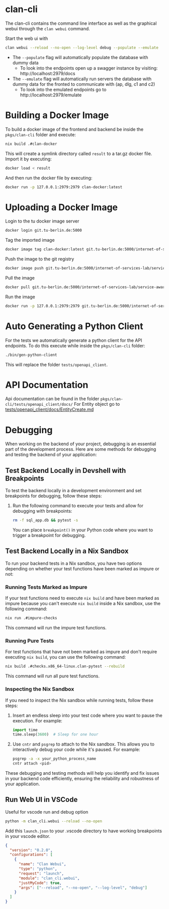 # clan-cli

The clan-cli contains the command line interface as well as the graphical webui through the `clan webui` command.

Start the web ui with

```bash
clan webui --reload --no-open --log-level debug --populate --emulate
```

- The `--populate` flag will automatically populate the database with dummy data
  - To look into the endpoints open up a swagger instance by visiting: http://localhost:2979/docs
- The `--emulate` flag will automatically run servers the database with dummy data for the fronted to communicate with (ap, dlg, c1 and c2)
  - To look into the emulated endpoints go to http://localhost:2979/emulate

# Building a Docker Image

To build a docker image of the frontend and backend be inside the `pkgs/clan-cli` folder and execute:

```bash
nix build .#clan-docker
```

This will create a symlink directory called `result` to a tar.gz docker file. Import it by executing:

```bash
docker load < result
```

And then run the docker file by executing:

```bash
docker run -p 127.0.0.1:2979:2979 clan-docker:latest
```

# Uploading a Docker Image

Login to the tu docker image server

```bash
docker login git.tu-berlin.de:5000
```

Tag the imported image

```bash
docker image tag clan-docker:latest git.tu-berlin.de:5000/internet-of-services-lab/service-aware-network-front-end:latest
```

Push the image to the git registry

```bash
docker image push git.tu-berlin.de:5000/internet-of-services-lab/service-aware-network-front-end:latest
```

Pull the image

```bash
docker pull git.tu-berlin.de:5000/internet-of-services-lab/service-aware-network-front-end:latest
```

Run the image

```bash
docker run -p 127.0.0.1:2979:2979 git.tu-berlin.de:5000/internet-of-services-lab/service-aware-network-front-end:latest
```

# Auto Generating a Python Client

For the tests we automatically generate a python client for the API endpoints. To do this execute while inside the `pkgs/clan-cli` folder:

```bash
./bin/gen-python-client
```

This will replace the folder
`tests/openapi_client`.

# API Documentation

Api documentation can be found in the folder `pkgs/clan-cli/tests/openapi_client/docs/`
For Entity object go to [tests/openapi_client/docs/EntityCreate.md](tests/openapi_client/docs/EntityCreate.md)

# Debugging

When working on the backend of your project, debugging is an essential part of the development process. Here are some methods for debugging and testing the backend of your application:

## Test Backend Locally in Devshell with Breakpoints

To test the backend locally in a development environment and set breakpoints for debugging, follow these steps:

1. Run the following command to execute your tests and allow for debugging with breakpoints:
   ```bash
   rm -f sql_app.db && pytest -s
   ```
   You can place `breakpoint()` in your Python code where you want to trigger a breakpoint for debugging.

## Test Backend Locally in a Nix Sandbox

To run your backend tests in a Nix sandbox, you have two options depending on whether your test functions have been marked as impure or not:

### Running Tests Marked as Impure

If your test functions need to execute `nix build` and have been marked as impure because you can't execute `nix build` inside a Nix sandbox, use the following command:

```bash
nix run .#impure-checks
```

This command will run the impure test functions.

### Running Pure Tests

For test functions that have not been marked as impure and don't require executing `nix build`, you can use the following command:

```bash
nix build .#checks.x86_64-linux.clan-pytest --rebuild
```

This command will run all pure test functions.

### Inspecting the Nix Sandbox

If you need to inspect the Nix sandbox while running tests, follow these steps:

1. Insert an endless sleep into your test code where you want to pause the execution. For example:

   ```python
   import time
   time.sleep(3600)  # Sleep for one hour
   ```

2. Use `cntr` and `psgrep` to attach to the Nix sandbox. This allows you to interactively debug your code while it's paused. For example:

   ```bash
   psgrep -a -x your_python_process_name
   cntr attach <pid>
   ```

These debugging and testing methods will help you identify and fix issues in your backend code efficiently, ensuring the reliability and robustness of your application.

## Run Web UI in VSCode

Useful for vscode run and debug option

```bash
python -m clan_cli.webui --reload --no-open
```

Add this `launch.json` to your .vscode directory to have working breakpoints in your vscode editor.

```json
{
  "version": "0.2.0",
  "configurations": [
    {
      "name": "Clan Webui",
      "type": "python",
      "request": "launch",
      "module": "clan_cli.webui",
      "justMyCode": true,
      "args": ["--reload", "--no-open", "--log-level", "debug"]
    }
  ]
}
```

